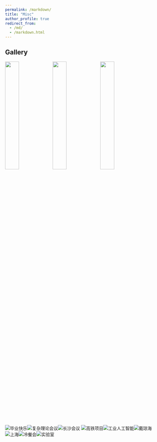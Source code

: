 ```yaml
---
permalink: /markdown/
title: "Misc"
author_profile: true
redirect_from: 
  - /md/
  - /markdown.html
---
```


## Gallery

<img style="width: 30%" src="https://yang-px.github.io/images/fuzalilun.jpg">

<img style="width: 30%" src="https://yang-px.github.io/images/fuzalilun.jpg">

<img style="width: 30%" src="https://yang-px.github.io/images/fuzalilun.jpg">

![毕业快乐](https://yang-px.github.io/images/biye.jpg)![复杂理论会议](https://yang-px.github.io/images/fuzalilun.jpg)![长沙会议](https://yang-px.github.io/images/changsha.jpg)
![高铁项目](https://yang-px.github.io/images/project.jpg)![工业人工智能](https://yang-px.github.io/images/chai.jpg)![戴琼海](https://yang-px.github.io/images/dai.jpg)
![上海](https://yang-px.github.io/images/shanghai.png)![冷餐会](https://yang-px.github.io/images/dinner.jpg)![实验室](https://yang-px.github.io/images/lab.jpg)


